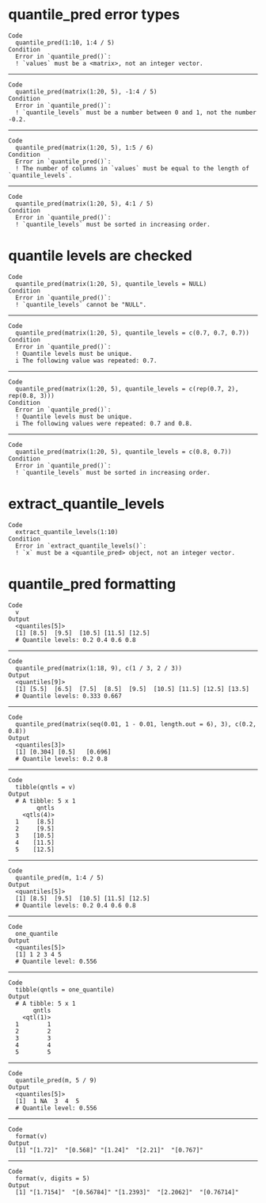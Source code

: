 # quantile_pred error types

    Code
      quantile_pred(1:10, 1:4 / 5)
    Condition
      Error in `quantile_pred()`:
      ! `values` must be a <matrix>, not an integer vector.

---

    Code
      quantile_pred(matrix(1:20, 5), -1:4 / 5)
    Condition
      Error in `quantile_pred()`:
      ! `quantile_levels` must be a number between 0 and 1, not the number -0.2.

---

    Code
      quantile_pred(matrix(1:20, 5), 1:5 / 6)
    Condition
      Error in `quantile_pred()`:
      ! The number of columns in `values` must be equal to the length of `quantile_levels`.

---

    Code
      quantile_pred(matrix(1:20, 5), 4:1 / 5)
    Condition
      Error in `quantile_pred()`:
      ! `quantile_levels` must be sorted in increasing order.

# quantile levels are checked

    Code
      quantile_pred(matrix(1:20, 5), quantile_levels = NULL)
    Condition
      Error in `quantile_pred()`:
      ! `quantile_levels` cannot be "NULL".

---

    Code
      quantile_pred(matrix(1:20, 5), quantile_levels = c(0.7, 0.7, 0.7))
    Condition
      Error in `quantile_pred()`:
      ! Quantile levels must be unique.
      i The following value was repeated: 0.7.

---

    Code
      quantile_pred(matrix(1:20, 5), quantile_levels = c(rep(0.7, 2), rep(0.8, 3)))
    Condition
      Error in `quantile_pred()`:
      ! Quantile levels must be unique.
      i The following values were repeated: 0.7 and 0.8.

---

    Code
      quantile_pred(matrix(1:20, 5), quantile_levels = c(0.8, 0.7))
    Condition
      Error in `quantile_pred()`:
      ! `quantile_levels` must be sorted in increasing order.

# extract_quantile_levels

    Code
      extract_quantile_levels(1:10)
    Condition
      Error in `extract_quantile_levels()`:
      ! `x` must be a <quantile_pred> object, not an integer vector.

# quantile_pred formatting

    Code
      v
    Output
      <quantiles[5]>
      [1] [8.5]  [9.5]  [10.5] [11.5] [12.5]
      # Quantile levels: 0.2 0.4 0.6 0.8 

---

    Code
      quantile_pred(matrix(1:18, 9), c(1 / 3, 2 / 3))
    Output
      <quantiles[9]>
      [1] [5.5]  [6.5]  [7.5]  [8.5]  [9.5]  [10.5] [11.5] [12.5] [13.5]
      # Quantile levels: 0.333 0.667 

---

    Code
      quantile_pred(matrix(seq(0.01, 1 - 0.01, length.out = 6), 3), c(0.2, 0.8))
    Output
      <quantiles[3]>
      [1] [0.304] [0.5]   [0.696]
      # Quantile levels: 0.2 0.8 

---

    Code
      tibble(qntls = v)
    Output
      # A tibble: 5 x 1
            qntls
        <qtls(4)>
      1     [8.5]
      2     [9.5]
      3    [10.5]
      4    [11.5]
      5    [12.5]

---

    Code
      quantile_pred(m, 1:4 / 5)
    Output
      <quantiles[5]>
      [1] [8.5]  [9.5]  [10.5] [11.5] [12.5]
      # Quantile levels: 0.2 0.4 0.6 0.8 

---

    Code
      one_quantile
    Output
      <quantiles[5]>
      [1] 1 2 3 4 5
      # Quantile level: 0.556 

---

    Code
      tibble(qntls = one_quantile)
    Output
      # A tibble: 5 x 1
           qntls
        <qtl(1)>
      1        1
      2        2
      3        3
      4        4
      5        5

---

    Code
      quantile_pred(m, 5 / 9)
    Output
      <quantiles[5]>
      [1]  1 NA  3  4  5
      # Quantile level: 0.556 

---

    Code
      format(v)
    Output
      [1] "[1.72]"  "[0.568]" "[1.24]"  "[2.21]"  "[0.767]"

---

    Code
      format(v, digits = 5)
    Output
      [1] "[1.7154]"  "[0.56784]" "[1.2393]"  "[2.2062]"  "[0.76714]"

